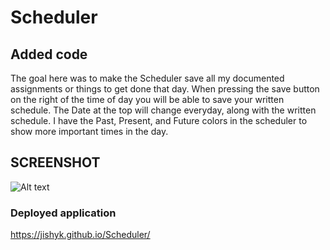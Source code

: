 # Scheduler

## Added code
The goal here was to make the Scheduler save all my documented assignments or things to get done that day. 
When pressing the save button on the right of the time of day you will be able to save your written schedule. 
The Date at the top will change everyday, along with the written schedule. 
I have the Past, Present, and Future colors in the scheduler to show more important times in the day. 

## SCREENSHOT 
![Alt text](<Screenshot 2023-07-20 at 10.44.22 PM.png>)

### Deployed application
https://jishyk.github.io/Scheduler/